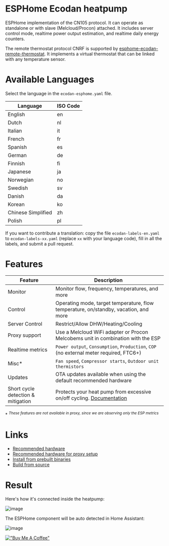 # ESPHome Ecodan heatpump
ESPHome implementation of the CN105 protocol. It can operate as standalone or with slave (Melcloud/Procon) attached. It includes server control mode, realtime power output estimation, and realtime daily energy counters.

The remote thermostat protocol CNRF is supported by [esphome-ecodan-remote-thermostat](https://github.com/gekkekoe/esphome-ecodan-remote-thermostat). It implements a virtual thermostat that can be linked with any temperature sensor.

# Available Languages
Select the language in the `ecodan-esphome.yaml` file.  

| Language | ISO Code |
|----------|----------|
| English | en |
| Dutch | nl |
| Italian | it |
| French | fr |
| Spanish | es |
| German | de |
| Finnish | fi |
| Japanese | ja |
| Norwegian | no |
| Swedish | sv |
| Danish | da |
| Korean | ko |
| Chinese Simplified | zh |
| Polish | pl |

If you want to contribute a translation: copy the file `ecodan-labels-en.yaml` to `ecodan-labels-xx.yaml` (replace `xx` with your language code), fill in all the labels, and submit a pull request.

# Features

| Feature  | Description  |
|----------|--------------|
| Monitor | Monitor flow, frequency, temperatures, and more |
| Control | Operating mode, target temperature, flow temperature, on/standby, vacation, and more |
| Server Control | Restrict/Allow DHW/Heating/Cooling |
| Proxy support | Use a Melcloud WiFi adapter or Procon Melcobems unit in combination with the ESP |
| Realtime metrics | `Power output`, `Consumption`, `Production`, `COP` (no external meter required, FTC6+) |
| Misc* | `Fan speed`, `Compressor starts`, `Outdoor unit thermistors` |
| Updates | OTA updates available when using the default recommended hardware |
| Short cycle detection & mitigation | Protects your heat pump from excessive on/off cycling. [Documentation](https://github.com/gekkekoe/esphome-ecodan-hp/blob/main/docs/short-cycle-mitigation.md) |

\* <sup><i>These features are not available in proxy, since we are observing only the ESP metrics</i></sup>

# Links
* [Recommended hardware](https://github.com/gekkekoe/esphome-ecodan-hp/blob/main/docs/hardware.md)
* [Recommended hardware for proxy setup](https://github.com/gekkekoe/esphome-ecodan-hp/blob/main/docs/proxy.md)
* [Install from prebuilt binaries](https://github.com/gekkekoe/esphome-ecodan-hp/blob/main/docs/install-from-bin.md)
* [Build from source](https://github.com/gekkekoe/esphome-ecodan-hp/blob/main/docs/build-from-source.md)

# Result
Here's how it's connected inside the heatpump:

![image](https://github.com/gekkekoe/esphome-ecodan-hp/blob/main/img/m5stack_installed.jpg?raw=true)

The ESPHome component will be auto detected in Home Assistant:

![image](https://github.com/gekkekoe/esphome-ecodan-hp/blob/main/img/ha-integration.png?raw=true)

[!["Buy Me A Coffee"](https://www.buymeacoffee.com/assets/img/custom_images/orange_img.png)](https://www.buymeacoffee.com/gekkekoe)
